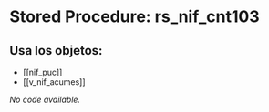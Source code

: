 # Stored Procedure: rs_nif_cnt103

## Usa los objetos:
- [[nif_puc]]
- [[v_nif_acumes]]

*No code available.*

